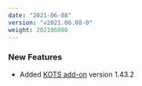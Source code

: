 ```yaml
---
date: "2021-06-08"
version: "v2021.06.08-0"
weight: 202106080
---
```


### <span class="label label-green">New Features</span>
- Added [KOTS add-on](/docs/add-ons/kotsadm) version 1.43.2
